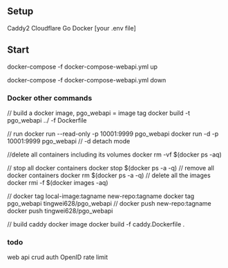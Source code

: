 ## Setup
Caddy2
Cloudflare
Go
Docker
[your .env file]

## Start

docker-compose -f docker-compose-webapi.yml up 

docker-compose -f docker-compose-webapi.yml down

### Docker other commands

// build a docker image, pgo_webapi = image tag
docker build -t pgo_webapi ../ -f Dockerfile

// run
docker run --read-only -p 10001:9999 pgo_webapi
docker run -d -p 10001:9999 pgo_webapi // -d detach mode

//delete all containers including its volumes
docker rm -vf $(docker ps -aq)

// stop all docker containers
docker stop $(docker ps -a -q)
// remove all docker containers
docker rm $(docker ps -a -q)
// delete all the images
docker rmi -f $(docker images -aq)

// docker tag local-image:tagname new-repo:tagname
docker tag pgo_webapi tingwei628/pgo_webapi
// docker push new-repo:tagname
docker push tingwei628/pgo_webapi

// build caddy docker image
docker build -f caddy.Dockerfile .


### todo
web api crud
auth OpenID
rate limit
